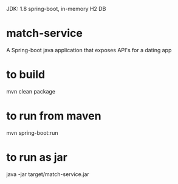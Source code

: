 JDK: 1.8
spring-boot, in-memory H2 DB 

# match-service
A Spring-boot java application that exposes API's for a dating app

# to build
mvn clean package

# to run from maven
mvn spring-boot:run

# to run as jar
java -jar target/match-service.jar


